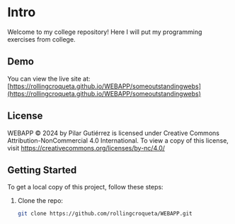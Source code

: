# Intro

Welcome to my college repository! Here I will put my programming exercises from college.

## Demo

You can view the live site at: [https://rollingcroqueta.github.io/WEBAPP/someoutstandingwebs](https://rollingcroqueta.github.io/WEBAPP/someoutstandingwebs)

## License

WEBAPP © 2024 by Pilar Gutiérrez is licensed under Creative Commons Attribution-NonCommercial 4.0 International. To view a copy of this license, visit https://creativecommons.org/licenses/by-nc/4.0/

## Getting Started

To get a local copy of this project, follow these steps:

1. Clone the repo:
   ```bash
   git clone https://github.com/rollingcroqueta/WEBAPP.git